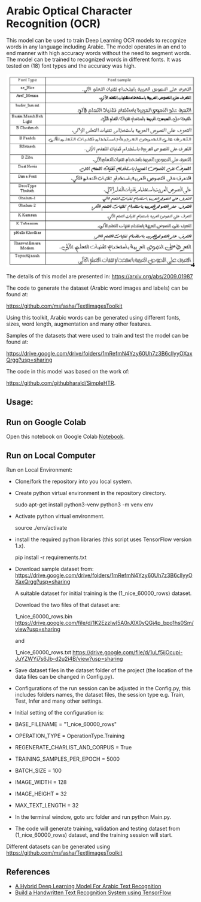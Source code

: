 # Arabic Optical Character Recognition (OCR)

This model can be used to train Deep Learning OCR models to recognize words in any language including Arabic. 
The model operates in an end to end manner with high accuracy words without the need to segment words.
The model can be trained to recognized words in different fonts. It was tested on (18) font types and the accuracy was high.

![font_list](./images/font_list.png)

The details of this model are presented in:
https://arxiv.org/abs/2009.01987

The code to generate the dataset (Arabic word images and labels) can be found at:

https://github.com/msfasha/TextIimagesToolkit

Using this toolkit, Arabic words can be generated using different fonts, sizes, word length, augmentation and many other features.

Samples of the datasets that were used to train and test the model can be found at: 

https://drive.google.com/drive/folders/1mRefmN4Yzy60Uh7z3B6cllyyOXaxQrgg?usp=sharing

The code in this model was based on the work of:

https://github.com/githubharald/SimpleHTR.

## Usage:
## Run on Google Colab
Open this notebook on Google Colab [Notebook](./Arabic_OCR.ipynb).

## Run on Local Computer
Run on Local Environment:

- Clone/fork the repository into you local system.
- Create python virtual environment in the repository directory.

  sudo apt-get install python3-venv
  python3 -m venv env

- Activate python virtual environment.

  source ./env/activate

- install the required python libraries (this script uses TensorFlow version 1.x).

  pip install -r requirements.txt

- Download sample dataset from:
  https://drive.google.com/drive/folders/1mRefmN4Yzy60Uh7z3B6cllyyOXaxQrgg?usp=sharing

  A suitable dataset for initial training is the (1_nice_60000_rows) dataset.

  Download the two files of that dataset are:
  
    1_nice_60000_rows.bin
    https://drive.google.com/file/d/1K2EzzIwI5A0rJ0X0yQGj4p_bpo1hs0Sm/view?usp=sharing
    
    and 
    
    1_nice_60000_rows.txt
    https://drive.google.com/file/d/1uLf5ijOcupi-JuYZWYj7s6Jb-d2u2i4B/view?usp=sharing

- Save dataset files in the dataset folder of the project (the location of the data files can be changed in Config.py).

- Configurations of the run session can be adjusted in the Config.py, this includes folders names, the dataset files, the session type e.g. Train, Test, Infer and many other settings.

- Initial setting of the configuration is:

- BASE_FILENAME = "1_nice_60000_rows"
- OPERATION_TYPE = OperationType.Training
- REGENERATE_CHARLIST_AND_CORPUS = True
- TRAINING_SAMPLES_PER_EPOCH = 5000
- BATCH_SIZE = 100
- IMAGE_WIDTH = 128
- IMAGE_HEIGHT = 32
- MAX_TEXT_LENGTH = 32

- In the terminal window, goto src folder and run python Main.py.
- The code will generate training, validation and testing dataset from (1_nice_60000_rows) dataset, and the training session will start.

Different datasets can be generated using https://github.com/msfasha/TextIimagesToolkit

## References
* [A Hybrid Deep Learning Model For Arabic Text Recognition](https://arxiv.org/abs/2009.01987)
* [Build a Handwritten Text Recognition System using TensorFlow](https://towardsdatascience.com/2326a3487cd5)
